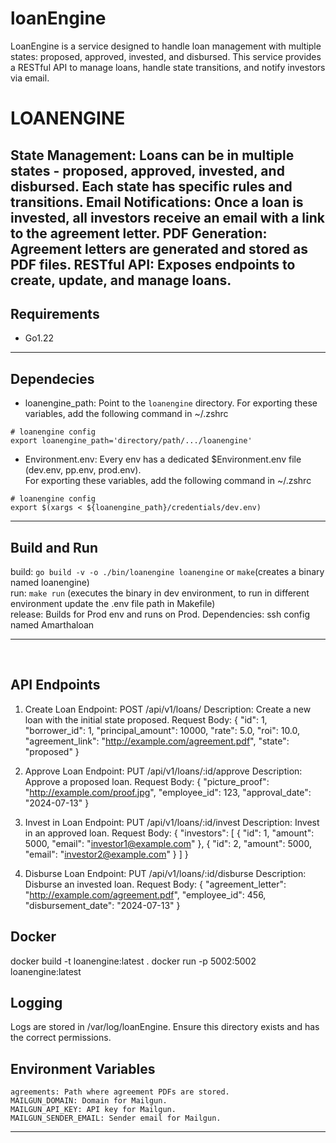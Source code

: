 # loanEngine
LoanEngine is a service designed to handle loan management with multiple states: proposed, approved, invested, and disbursed. This service provides a RESTful API to manage loans, handle state transitions, and notify investors via email.

# LOANENGINE

State Management: Loans can be in multiple states - proposed, approved, invested, and disbursed. Each state has specific rules and transitions.
Email Notifications: Once a loan is invested, all investors receive an email with a link to the agreement letter.
PDF Generation: Agreement letters are generated and stored as PDF files.
RESTful API: Exposes endpoints to create, update, and manage loans.
---
## Requirements
* Go1.22

---
## Dependecies
* loanengine_path: Point to the `loanengine` directory.
For exporting these variables, add the following command in ~/.zshrc
```
# loanengine config
export loanengine_path='directory/path/.../loanengine'
```

* Environment.env: Every env has a dedicated $Environment.env file (dev.env, pp.env, prod.env). \
For exporting these variables, add the following command in ~/.zshrc
```
# loanengine config
export $(xargs < ${loanengine_path}/credentials/dev.env)
```

---

## Build and Run
 build: ```go build -v -o ./bin/loanengine loanengine``` or ```make```(creates a binary named loanengine) \
 run: ```make run``` (executes the binary in dev environment, to run in different environment update the .env file path in Makefile) \
 release: Builds for Prod env and runs on Prod. Dependencies: ssh config named Amarthaloan

---
<br/>

## API Endpoints
1. Create Loan
    Endpoint: POST /api/v1/loans/
    Description: Create a new loan with the initial state proposed.
    Request Body:
        {
            "id": 1,
            "borrower_id": 1,
            "principal_amount": 10000,
            "rate": 5.0,
            "roi": 10.0,
            "agreement_link": "http://example.com/agreement.pdf",
            "state": "proposed"
        }

2. Approve Loan
    Endpoint: PUT /api/v1/loans/:id/approve
    Description: Approve a proposed loan.
    Request Body:
        {
            "picture_proof": "http://example.com/proof.jpg",
            "employee_id": 123,
            "approval_date": "2024-07-13"
        }

3. Invest in Loan
    Endpoint: PUT /api/v1/loans/:id/invest
    Description: Invest in an approved loan.
    Request Body:
        {
            "investors": [
                    {
                    "id": 1,
                    "amount": 5000,
                    "email": "investor1@example.com"
                },
                {
                    "id": 2,
                    "amount": 5000,
                    "email": "investor2@example.com"
                }
            ]
        }

4. Disburse Loan
    Endpoint: PUT /api/v1/loans/:id/disburse
    Description: Disburse an invested loan.
    Request Body:
        {
            "agreement_letter": "http://example.com/agreement.pdf",
            "employee_id": 456,
            "disbursement_date": "2024-07-13"
        }

## Docker
docker build -t loanengine:latest .
docker run -p 5002:5002 loanengine:latest

## Logging
Logs are stored in /var/log/loanEngine. Ensure this directory exists and has the correct permissions.

## Environment Variables
    agreements: Path where agreement PDFs are stored.
    MAILGUN_DOMAIN: Domain for Mailgun.
    MAILGUN_API_KEY: API key for Mailgun.
    MAILGUN_SENDER_EMAIL: Sender email for Mailgun.

---